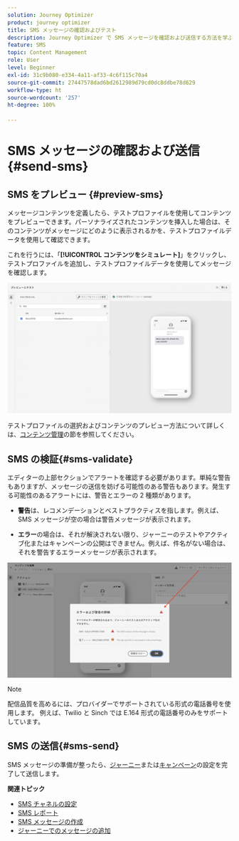 ```yaml
---
solution: Journey Optimizer
product: journey optimizer
title: SMS メッセージの確認およびテスト
description: Journey Optimizer で SMS メッセージを確認および送信する方法を学ぶ
feature: SMS
topic: Content Management
role: User
level: Beginner
exl-id: 31c9b080-e334-4a11-af33-4c6f115c70a4
source-git-commit: 27447578dad6bd2612989d79cd0dc8ddbe78d629
workflow-type: ht
source-wordcount: '257'
ht-degree: 100%

---
```


# SMS メッセージの確認および送信 {#send-sms}

## SMS をプレビュー {#preview-sms}

メッセージコンテンツを定義したら、テストプロファイルを使用してコンテンツをプレビューできます。パーソナライズされたコンテンツを挿入した場合は、そのコンテンツがメッセージにどのように表示されるかを、テストプロファイルデータを使用して確認できます。

これを行うには、「**[!UICONTROL コンテンツをシミュレート]**」をクリックし、テストプロファイルを追加し、テストプロファイルデータを使用してメッセージを確認します。

![](assets/sms_preview_2.png)

テストプロファイルの選択およびコンテンツのプレビュー方法について詳しくは、[コンテンツ管理](../content-management/preview-test.md)の節を参照してください。

## SMS の検証{#sms-validate}

エディターの上部セクションでアラートを確認する必要があります。単純な警告もありますが、メッセージの送信を妨げる可能性のある警告もあります。発生する可能性のあるアラートには、警告とエラーの 2 種類があります。

* **警告**&#x200B;は、レコメンデーションとベストプラクティスを指します。例えば、SMS メッセージが空の場合は警告メッセージが表示されます。

* **エラー**&#x200B;の場合は、それが解決されない限り、ジャーニーのテストやアクティブ化またはキャンペーンの公開はできません。例えば、件名がない場合は、それを警告するエラーメッセージが表示されます。

![](assets/sms-alert-button.png)

>[!NOTE]
>
> 配信品質を高めるには、プロバイダーでサポートされている形式の電話番号を使用します。 例えば、Twilio と Sinch では E.164 形式の電話番号のみをサポートしています。

## SMS の送信{#sms-send}

SMS メッセージの準備が整ったら、[ジャーニー](../building-journeys/journey-gs.md)または[キャンペーン](../campaigns/create-campaign.md)の設定を完了して送信します。

**関連トピック**

* [SMS チャネルの設定](sms-configuration.md)
* [SMS レポート](../reports/journey-global-report.md#sms-global)
* [SMS メッセージの作成](create-sms.md)
* [ジャーニーでのメッセージの追加](../building-journeys/journeys-message.md)
